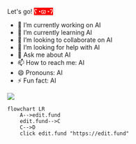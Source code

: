 Let's go! <span style="color: #ffffff;background-color:#ff0000 ">ʕ◔ϖ◔ʔ</span>

- 🔭 I’m currently working on AI
- 🌱 I’m currently learning AI
- 👯 I’m looking to collaborate on AI
- 🤔 I’m looking for help with AI
- 💬 Ask me about AI
- 📫 How to reach me: AI
- 😄 Pronouns: AI
- ⚡ Fun fact: AI

![](https://kroki.io/excalidraw/svg/eNrVm1tT4koXhu_nV1h8twO7z4e58zioM3hARd01ZQUSIBoSTAKIU_Pfv05kk4OJBiVjjFVi0t3pTudhvWutbn9_2dio-fOxUfu2UTMeeppl6q42q30Nrk8N1zMdWxWh8NxzJm4vrDn0_bH37Z9_ohaNnjN6amVYxsiwfU_V-1edb2z8Dn_H-nGNnq_ZA8sIG4RFUVeQ0_TVlmOH3SIuMSEAiGUF09tR3fmGrkr7muUZUUlwqYaur4aIGDoSewdgvltv46vWVdRr37Sstj-3np5J6w0nbmxMnu86d0bH1P1hMK7U9WU7z1EzELVynclgaBuel2jjjLWe6c-DawAsrz5NwreN6MqDOqMiOg9bEJDqe9uxHDfo-38gPKLeu1rvbqCGYOtRHUg1rduP6swWTxTrZmiYg6Ef9CUbMnGwqGsjnGaKoISMUrQsCPob7-vhC_-VnqWh5o4Xs1HzgpPYWINh7j7Rsmi-KFKFWwaco_nj8AJf68SebbvOzY2oLcp_hZ9_vr4Fr9hTp_CCjHBBMGeF8eoegaMLn434D2d2Nb5HyDje3qw6XoytFy_SY0afPscLojfxBTHACDAJSLmAHWrbR7J-cntu2O359mSi2c6ZsxbAcL79ggLy2IO9xtftI2hO7mXdY-PWw84MnN43e6dV54uv2Xz1tS4AWXy9zX4JBiVDcThLwYsTsz-6H03AtAVah-AG7M2OR-vAS6JcvCDCShzpCoCd26PW2Wh24I_YyJl0e9_99mCr6oBJtm7AKKJoXfqIOBeQ0LL5glMGWrs7qOea37_XZ46sOyc_1sAXArl8QYGwejSAivPl9Dk7IJ2jg6bdNMEPBi88_6bqfEFA1gtY1yBdvbs2CwaJZFwyEfODS0Hs9nZy_Dg_tY2fU9xn1Bp7N0xbiwnLVUhlwQgDiJPiiLWtaffWuKhL67Lbc61Ds1sf3lYeMYTWi5hgwpDsOWLsbYRJLASj6qdcwujJyeNwdjO5v7txt7QOmv10zbNihPnGg58Fl4C5bEEhJIAQycJsTV3dxwf97g66nD2SQ3LWaff2q86WSFmvOisHLSgz2CI0w1pJBDkSpVirqHnfsf22-RjMB2aJq3vayLTmifkM6VEdHGhTra0kdOzH58AzLNMOb4QSLTYtcxAwVrOMfhI-3-xp1rLYd8a1F-HVXNeZZdGLSb5pxComYhTI4uFpdgxd9eyH5A0KOMUYK39DSUECZiRlKTCTLDuJZRpmxhiiiXdQmOVwIAVZ9nzN9bdMWzftgSr5HVnMvtObBJXroEGgDCZJOQKCcEzk8psXjEobx19AlJXbf3L7Hwb-9HxL2z-2dzoH1_Lu_KS5TK78WQ7DsPXXBgFTBy4-iOzc3LNBjB0znkwMjuivjQie8GT596-vmbXrMAUXFvH2dSpfuwNCDSIRUSBAzjiiDCVuoJiJ7vAldaeapXn-tjMamb760h4HD6aey55YVvLNbwbmYWhoerpUvZB42cKOrFknlZlRVMkV0mDZOH2yLCsG5cikJEVUUhCGlLslPjKp-j4p3TP83vCvquiLQQbLTfMKyRGkJPb6X-O7_uMeaIPbzgmGZ6c3m1N6TZqdyvON1uoG-q5me2PNVVhlZEqyUr00HtI8Ua5ECjJKMKps4JrrmVHM89cNEJNEqsiiMFHZyeeqJ3YRbAAqBA1iRghiK0Dz8AvXgJxLQKhgyk-ltJygIzECSFGGdeWyIVR8LSlRaozJc2PLMFexrXgLhu_w4tJK_qJrBYr7UdmLUGX7UbnvIThw-g288348_35V9rHiFiFlM7ByPwSGsXDvNZNBhrtHutWbHbLN5vxieNur_7xsf7a1RlRSKgLgIk4WpghCJgWpYCbiWHM9oxpJCIpJHrZSYKqMvCyudNnrYJVPocEGo5wok4OI-oRJiGFJOQjcgBQi5Z9iNUQMZIZPJZXIEikkQ1ICicHzdJtQwS0hWKKPTlGAhpo9qAy2QJyr5xFshQzFIfGcuub2XXBwCVoHD2Kq87M3ZSgQZBhwrnqXWM0aKz6G7NX30oU1AR6iiQQFfK29ApdINdVCAEYUSowk8xsizc9nUVLxQlqfcuU8sOJLRtlwVV1KU2l9VJKWYsaKaClXDjRVnH7oNor3Sa5ie2xaxoZm6xtHY98cBTeohAJzmb-KxRHhDApSfBNk9laBT7bJA5eEe-YSPHuWuYCcKXus4hJRgcy_UjSuRI0xBJRQgBUkTZ-alxO903owm1cnP6_7982O11xdVpW0cyYRjn7DFRYfMvcclSurIlG9Tl5tQJINFBGfRChlru9OuPLdCVvBcGTTUvks1d8xHEQUSuxDKQSSwbx_5H6w9wnlqVF3FvoYiuWO4VRLLkG-dygog5SssGienTyu-n4imPIORTnQZ-X5M8WSqwgEV0IsMUAw2NYPpXJXcXy59j-hIg0BAIGUY8lV8E1QnnLdD-9up_vwYtS51u3D6Tk9Obw-fIt6qr6EVPaYCYKCRLoorp7ZOypLDkpRoj56tUGi-meRTgTzN-7DIDtN0ApmJJuVyu98Fel8bQNKSdWjM_U1AoiVk77FsoiUIhhYclL6f4a8vHz4PindfTB6E78yupm7pkkJFojHg7DXgM_ey_nZ9uEi8veEUzwTTgSopIxIzD4-eavUEGJAMOFCffnF8yAzVya3WX_-eDZAe83NkXt61d--OWuO3iKTOHUUV8nsTeHlqiRaNcZMNRCfRSdRrtVAACDMCcTFdTIblsq72-zvJGOj7P-LMSajSpspJOQjt-u_Txi_b5ejiV8WI6tp43Hb13xjaWxqU9OYbWX9P1h4LO6uZtLUF08TOr5_vvz5PwWZbjk=)

```mermaid
flowchart LR
    A-->edit.fund
    edit.fund-->C
    C-->D
    click edit.fund "https://edit.fund"
```

<!--
**editfund-founder/editfund-founder** is a ✨ _special_ ✨ repository because its `README.md` (this file) appears on your GitHub profile.

Here are some ideas to get you started:

- 🔭 I’m currently working on ...
- 🌱 I’m currently learning ...
- 👯 I’m looking to collaborate on ...
- 🤔 I’m looking for help with ...
- 💬 Ask me about ...
- 📫 How to reach me: ...
- 😄 Pronouns: ...
- ⚡ Fun fact: ...
-->
